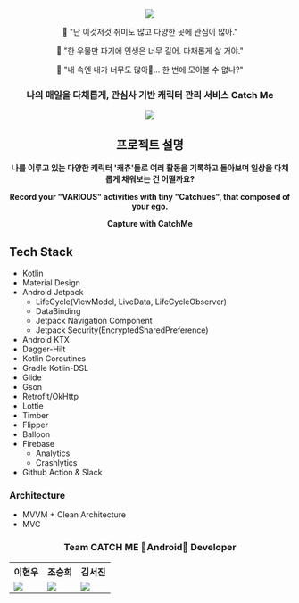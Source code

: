 <div align="center">
<image src="https://user-images.githubusercontent.com/48249505/124698566-117aa880-df24-11eb-9e1a-f74ff2f32455.png"/>
<p>🌈 "난 이것저것 취미도 많고 다양한 곳에 관심이 많아."</p>
<p>🌈 "한 우물만 파기에 인생은 너무 길어. 다채롭게 살 거야."</p>
<p>🌈 "내 속엔 내가 너무도 많아🎵... 한 번에 모아볼 수 없나?"</p>
<h3>나의 매일을 다채롭게, 관심사 기반 캐릭터 관리 서비스 Catch Me</h3>
<img src="https://user-images.githubusercontent.com/48249505/125944047-4174554d-42a0-4178-aa7f-089a21820833.png">
</div>

<h2 align="center">프로젝트 설명</h2>
<p align="center"><b>나를 이루고 있는 다양한 캐릭터 '캐츄'들로 여러 활동을 기록하고 돌아보며 일상을 다채롭게 채워보는 건 어떨까요?</b></p>
<p align="center"><b>Record your "VARIOUS" activities with tiny "Catchues", that composed of your ego.</b></p>
<p align="center"><b>Capture with CatchMe</b></p>
<h2> Tech Stack </h2>

- Kotlin
- Material Design
- Android Jetpack
    - LifeCycle(ViewModel, LiveData, LifeCycleObserver)
    - DataBinding
    - Jetpack Navigation Component
    - Jetpack Security(EncryptedSharedPreference)
- Android KTX
- Dagger-Hilt
- Kotlin Coroutines
- Gradle Kotlin-DSL
- Glide
- Gson
- Retrofit/OkHttp
- Lottie
- Timber
- Flipper
- Balloon
- Firebase
    - Analytics
    - Crashlytics
- Github Action & Slack

<h3> Architecture </h3>

- MVVM + Clean Architecture
- MVC

<h3 align="center">Team CATCH ME 💚Android💚 Developer</h3>
<div align="center">
<!--
<img src="https://user-images.githubusercontent.com/48249505/124699415-b3e75b80-df25-11eb-8455-b7d66a8ee261.jpeg" height="400"><br><br>
-->
	<table>
	<th>이현우</th>
	<th>조승희</th>
	<th>김서진</th>
	<tr>
		<td><img src="https://user-images.githubusercontent.com/48249505/124699428-b8ac0f80-df25-11eb-9bac-13d168802a06.jpeg"></td>
		<td><img src="https://user-images.githubusercontent.com/48249505/124700755-4852bd80-df28-11eb-8375-95ee6cf348fc.png"></td>
		<td><img src="https://user-images.githubusercontent.com/48249505/124699501-dda08280-df25-11eb-8439-33a1fa873fb0.png"></td>
	</tr>
	</table>
</div>
